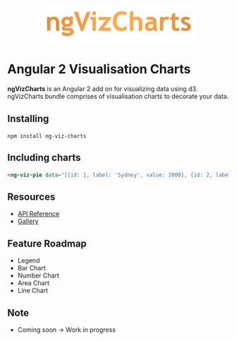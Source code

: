 <h1 align="center">
  <br>
  <img src="https://raw.githubusercontent.com/ajainvivek/ngVizCharts/master/logo.png" />
  <br>
</h1>

# Angular 2 Visualisation Charts

**ngVizCharts** is an Angular 2 add on for visualizing data using d3. ngVizCharts bundle comprises of visualisation charts to decorate your data.

## Installing

`npm install ng-viz-charts`

## Including charts

```html
<ng-viz-pie data="[{id: 1, label: 'Sydney', value: 2000}, {id: 2, label: 'Melbourne', value: 1000}]"></ng-viz-pie>
```

## Resources

* [API Reference]()
* [Gallery]()

## Feature Roadmap

* Legend
* Bar Chart
* Number Chart
* Area Chart
* Line Chart

## Note

* Coming soon -> Work in progress 

